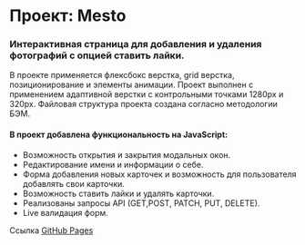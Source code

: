 # Проект: Mesto
### Интерактивная страница для добавления и удаления фотографий с опцией ставить лайки. 

В проекте применяется флексбокс верстка, grid верстка, позиционирование и элементы анимации. 
Проект выполнен с применением адаптивной верстки с контрольными точками 1280px и 320px. Файловая структура проекта создана согласно методологии БЭМ.   

#### В проект добавлена функциональность на JavaScript:

- Возможность открытия и закрытия модальных окон.
- Редактирование имени и информации о себе.
- Форма добавления новых карточек и возможность для пользователя добавлять свои карточки.
- Возможность ставить лайки и удалять карточки.
- Реализованы запросы API (GET,POST, PATCH, PUT, DELETE).
- Live валидация форм.

Ссылка [GitHub Pages](https://dvdovina.github.io/mesto-project/)
